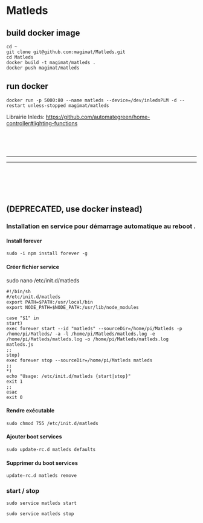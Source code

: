 # Matleds


## build docker image

```		
cd ~
git clone git@github.com:magimat/Matleds.git
cd Matleds
docker build -t magimat/matleds .
docker push magimat/matleds
```

## run docker 

```
docker run -p 5000:80 --name matleds --device=/dev/inledsPLM -d --restart unless-stopped magimat/matleds
```




Librairie Inleds:  https://github.com/automategreen/home-controller#lighting-functions

<br/>
<br/>
<br/>


***
***


<br/>
<br/>
<br/>
<br/>




## (DEPRECATED, use docker instead)

### Installation en service pour démarrage automatique au reboot . 


#### Install forever

```sudo -i npm install forever -g```


#### Créer fichier service

sudo nano /etc/init.d/matleds 

```
#!/bin/sh
#/etc/init.d/matleds
export PATH=$PATH:/usr/local/bin
export NODE_PATH=$NODE_PATH:/usr/lib/node_modules

case "$1" in
start)
exec forever start --id "matleds" --sourceDir=/home/pi/Matleds -p /home/pi/Matleds/ -a -l /home/pi/Matleds/matleds.log -e /home/pi/Matleds/matleds.log -o /home/pi/Matleds/matleds.log matleds.js
;;
stop)
exec forever stop --sourceDir=/home/pi/Matleds matleds
;;
*)
echo "Usage: /etc/init.d/matleds {start|stop}"
exit 1
;;
esac
exit 0
```


#### Rendre exécutable

```sudo chmod 755 /etc/init.d/matleds```


#### Ajouter boot services

```sudo update-rc.d matleds defaults```


#### Supprimer du boot services

```update-rc.d matleds remove```

### start / stop

```sudo service matleds start```

```sudo service matleds stop```

